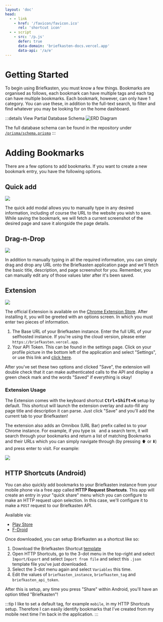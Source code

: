 ```yaml
---
layout: 'doc'
head:
  - - link
    - href: '/favicon/favicon.ico'
      rel: 'shortcut icon'
  - - script
    - src: '/p.js'
      defer: true
      data-domain: 'briefkasten-docs.vercel.app'
      data-api: '/a/e'
---
```


# Getting Started

To begin using Briefkasten, you must know a few things. Bookmarks are organised as follows, each bookmark can have multiple tags and each tag can have multiple bookmarks. Each bookmark, however, can only have 1 category. You can use these, in addition to the full-text search, to filter and find whatever you may be looking for on the home dashboard.

:::details View Partial Database Schema
![ERD Diagram](/screenshots/erd1.png)

The full database schema can be found in the repository under [`/prisma/schema.prisma`](https://github.com/ndom91/briefkasten/blob/main/prisma/schema.prisma)
:::

# Adding Bookmarks

There are a few options to add bookmarks. If you want to create a new bookmark entry, you have the following options.

## Quick add

![](/screenshots/quick-add1.png)

The quick add modal allows you to manually type in any desired information, including of course the URL to the website you wish to save. While saving the bookmark, we will fetch a current screenshot of the desired page and save it alongside the page details.

## Drag-n-Drop

![](/screenshots/dragndrop1.png)

In addition to manually typing in all the required information, you can simply drag and drop any URL onto the Briefkasten application page and we'll fetch the basic title, description, and page screenshot for you. Remember, you can manually edit any of those values later after it's been saved.

## Extension

![](/screenshots/extension1.png)

The official Extension is available on the [Chrome Extension Store](https://chrome.google.com/webstore/detail/briefkasten-bookmarks/aighkhofochfjejmhjfkgjfpkpgmjlnd). After installing it, you will be greeted with an options screen. In which you must enter two pieces of information.

1. The Base URL of your Briefkasten instance. Enter the full URL of your selfhosted instance. If you're using the cloud version, please enter `https://briefkasten.vercel.app`.
2. Your API Token. This can be found in the settings page. Click on your profile picture in the bottom left of the application and select "Settings", or use this link and [click here](https://briefkasten.vercel.app/settings).

After you've set these two options and clicked "Save", the extension will double check that it can make authenticated calls to the API and display a green check mark and the words "Saved" if everything is okay!

### Extension Usage

The Extension comes with the keyboard shortcut **<kbd>Ctrl</kbd>+<kbd>Shift</kbd>+<kbd>K</kbd>** setup by default. This shortcut will launch the extension overlay and auto-fill any page title and description it can parse. Just click "Save" and you'll add the current tab to your Briefkasten!

The extension also adds an Omnibox (URL Bar) prefix called `bk` to your Chrome instance. For example, if you type `bk ` and a search term, it will search through your bookmarks and return a list of matching Bookmarks and their URLs which you can simply navigate through (by pressing :arrow_up: or :arrow_down:) and press enter to visit. For example:

![](/screenshots/extension2.png)

## HTTP Shortcuts (Android)

You can also quickly add bookmarks to your Briefkasten instance from your mobile phone via a free app called **HTTP Request Shortcuts**. This app will create an entry in your "quick share" menu which you can configure to make an HTTP request upon selection. In this case, we'll configure it to make a `POST` request to our Briefkasten API.

Available via:

- [Play Store](https://play.google.com/store/apps/details?id=ch.rmy.android.http_shortcuts&hl=en_US&gl=US)
- [F-Droid](https://f-droid.org/en/packages/ch.rmy.android.http_shortcuts/)

Once downloaded, you can setup Briefkasten as a shortcut like so:

1. Download the Briefkasten Shortcut [template](https://github.com/ndom91/briefkasten/blob/main/public/briefkasten_shortcut.json)
2. Open HTTP Shortcuts, go to the 3-dot menu in the top-right and select `Import/Export` and select `Import from file` and select this `.json` template file you've just downloaded.
3. Select the 3-dot menu again and select `Variables` this time.
4. Edit the values of `briefkasten_instance`, `briefkasten_tag` and `briefkasten_api_token`.

After this is setup, any time you press "Share" within Android, you'll have an option titled "Briefkasten"!

:::tip
I like to set a default tag, for example `mobile`, in my HTTP Shortcuts setup. Therefore I can easily identify bookmarks that I've created from my mobile next time I'm back in the application.
:::
